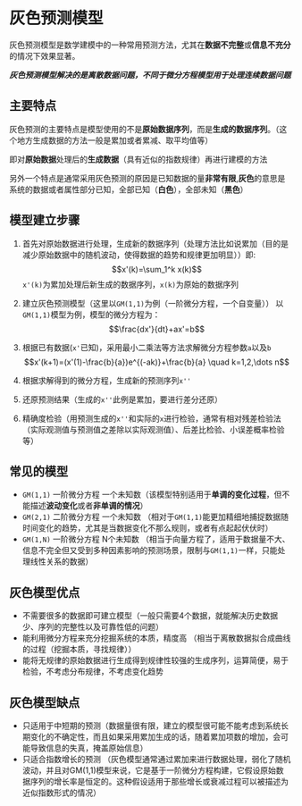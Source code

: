 # 灰色预测模型
灰色预测模型是数学建模中的一种常用预测方法，尤其在**数据不完整**或**信息不充分**的情况下效果显著。


***灰色预测模型解决的是离散数据问题，不同于微分方程模型用于处理连续数据问题***
## 主要特点
灰色预测的主要特点是模型使用的不是**原始数据序列**，而是**生成的数据序列**。（这个地方生成数据的方法一般是累加或者累减、取平均值等）

即对**原始数据**处理后的**生成数据**（具有近似的指数规律）再进行建模的方法

另外一个特点是通常采用灰色预测的原因是已知数据的量**非常有限**,**灰色**的意思是系统的数据或者属性部分已知，全部已知（**白色**），全部未知（**黑色**）
## 模型建立步骤
1. 首先对原始数据进行处理，生成新的数据序列（处理方法比如说累加（目的是减少原始数据中的随机波动，使得数据的趋势和规律更加明显））即:
$$x'(k)=\sum_1^k x(k)$$
```x'(k)```为累加处理后新生成的数据序列，```x(k)```为原始的数据序列
2. 建立灰色预测模型（这里以```GM(1,1)```为例（一阶微分方程，一个自变量））
以```GM(1,1)```模型为例，模型的微分方程为：
$$\frac{dx'}{dt}+ax'=b$$
3. 根据已有数据(```x'```已知)，采用最小二乘法等方法求解微分方程参数```a```以及```b```
$$x'(k+1)=(x'(1)-\frac{b}{a})e^{(-ak)}+\frac{b}{a} \quad k=1,2,\dots n$$
4. 根据求解得到的微分方程，生成新的预测序列```x''```

5. 还原预测结果（生成的```x''```此例是累加，要进行差分还原）

6. 精确度检验（用预测生成的```x''```和实际的```x```进行检验，通常有相对残差检验法（实际观测值与预测值之差除以实际观测值）、后差比检验、小误差概率检验等）


## 常见的模型
* ```GM(1,1)``` 一阶微分方程 一个未知数（该模型特别适用于**单调的变化过程**，但不能描述**波动变化**或者**非单调的情况**）
* ```GM(2,1)``` 二阶微分方程 一个未知数 （相对于```GM(1,1)```能更加精细地捕捉数据随时间变化的趋势，尤其是当数据变化不那么规则，或者有点起起伏伏时）
* ```GM(1,N)``` 一阶微分方程 N个未知数 （相当于向量方程了，适用于数据量不大、信息不完全但又受到多种因素影响的预测场景，限制与```GM(1,1)```一样，只能处理线性关系的数据）


## 灰色模型优点
* 不需要很多的数据即可建立模型（一般只需要4个数据，就能解决历史数据少、序列的完整性以及可靠性低的问题）
* 能利用微分方程来充分挖掘系统的本质，精度高 （相当于离散数据拟合成曲线的过程（挖掘本质，寻找规律））
* 能将无规律的原始数据进行生成得到规律性较强的生成序列，运算简便，易于检验，不考虑分布规律，不考虑变化趋势

## 灰色模型缺点
* 只适用于中短期的预测（数据量很有限，建立的模型很可能不能考虑到系统长期变化的不确定性，而且如果采用累加生成的话，随着累加项数的增加，会可能导致信息的失真，掩盖原始信息）
* 只适合指数增长的预测 （灰色模型通常通过累加来进行数据处理，弱化了随机波动，并且对GM(1,1)模型来说，它是基于一阶微分方程构建，它假设原始数据序列的增长率是恒定的。这种假设适用于那些增长或衰减过程可以被描述为近似指数形式的情况）
